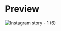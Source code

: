 # Preview
![Instagram story - 1 (6)](https://github.com/frontendvidu/public/assets/132292859/d7ae3dfd-c214-4083-8c52-21a0ab6464a7)

